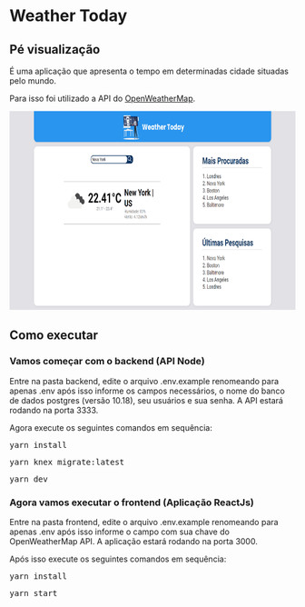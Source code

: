 <h1>Weather Today</h1>

<h2>Pé visualização</h2>
<p>É uma aplicação que apresenta o tempo em determinadas cidade situadas pelo mundo.</p>
<p>Para isso foi utilizado a API do <a href="https://openweathermap.org">OpenWeatherMap</a>.</p>

<div align="center">
  <img src="./template.PNG" height="350px" />
</div>

<h2>Como executar</h2>

<h3>Vamos começar com o backend (API Node)</h3>

<p>Entre na pasta backend, edite o arquivo .env.example renomeando para apenas .env após isso informe os campos necessários, o nome do banco de dados postgres (versão 10.18), seu usuários e sua senha. A API estará rodando na porta 3333.</p>
<p>Agora execute os seguintes comandos em sequência:</p>

<pre>yarn install</pre>

<pre>yarn knex migrate:latest</pre>

<pre>yarn dev</pre>

<h3>Agora vamos executar o frontend (Aplicação ReactJs)</h3>

<p>Entre na pasta frontend, edite o arquivo .env.example renomeando para apenas .env após isso informe o campo com sua chave do OpenWeatherMap API. A aplicação estará rodando na porta 3000.</p>
<p>Após isso execute os seguintes comandos em sequência:</p>

<pre>yarn install</pre>

<pre>yarn start</pre>
